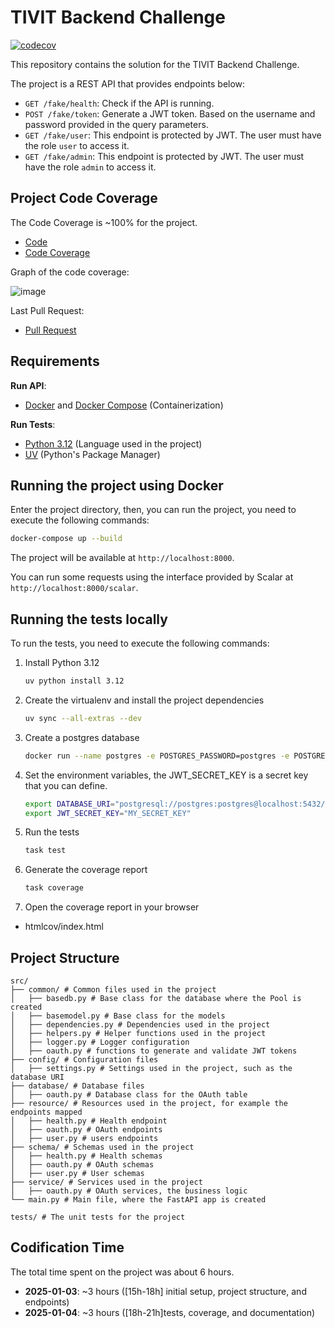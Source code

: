 # TIVIT Backend Challenge

[![codecov](https://codecov.io/github/carlos-rian/tivit-test/branch/main/graph/badge.svg?token=L5SSNFIBS7)](https://codecov.io/github/carlos-rian/tivit-test)

This repository contains the solution for the TIVIT Backend Challenge.

The project is a REST API that provides endpoints below:

- `GET /fake/health`: Check if the API is running.
- `POST /fake/token`: Generate a JWT token. Based on the username and password provided in the query parameters.
- `GET /fake/user`: This endpoint is protected by JWT. The user must have the role `user` to access it.
- `GET /fake/admin`: This endpoint is protected by JWT. The user must have the role `admin` to access it.

## Project Code Coverage

The Code Coverage is ~100% for the project.

- [Code](https://github.com/carlos-rian/tivit-test)
- [Code Coverage](https://codecov.io/github/carlos-rian/tivit-test)

Graph of the code coverage:

![image](https://codecov.io/github/carlos-rian/tivit-test/graphs/sunburst.svg?token=L5SSNFIBS7)

Last Pull Request:

- [Pull Request](https://github.com/carlos-rian/tivit-test/pull/1)

## Requirements

**Run API**:

- [Docker](https://www.docker.com/) and [Docker Compose](https://docs.docker.com/compose/) (Containerization)

**Run Tests**:

- [Python 3.12](https://www.python.org/) (Language used in the project)
- [UV](https://astral.sh/blog/uv) (Python's Package Manager)

## Running the project using Docker

Enter the project directory, then, you can run the project, you need to execute the following commands:

```bash
docker-compose up --build
```

The project will be available at `http://localhost:8000`.

You can run some requests using the interface provided by Scalar at `http://localhost:8000/scalar`.


## Running the tests locally

To run the tests, you need to execute the following commands:

1. Install Python 3.12
    ```bash
    uv python install 3.12
    ```

2. Create the virtualenv and install the project dependencies
    ```bash
    uv sync --all-extras --dev
    ```

3. Create a postgres database
    ```bash
    docker run --name postgres -e POSTGRES_PASSWORD=postgres -e POSTGRES_USER=postgres -e POSTGRES_DB=postgres -p 5432:5432 -d postgres
    ```

4. Set the environment variables, the JWT_SECRET_KEY is a secret key that you can define.
    ```bash
    export DATABASE_URI="postgresql://postgres:postgres@localhost:5432/postgres"
    export JWT_SECRET_KEY="MY_SECRET_KEY"
    ```

5. Run the tests
    ```bash
    task test
    ```

6. Generate the coverage report
    ```bash
    task coverage
    ```

7. Open the coverage report in your browser
- htmlcov/index.html

## Project Structure

```
src/
├── common/ # Common files used in the project
│   ├── basedb.py # Base class for the database where the Pool is created
│   ├── basemodel.py # Base class for the models
│   ├── dependencies.py # Dependencies used in the project
│   ├── helpers.py # Helper functions used in the project
│   ├── logger.py # Logger configuration
│   ├── oauth.py # functions to generate and validate JWT tokens
├── config/ # Configuration files
│   ├── settings.py # Settings used in the project, such as the database URI
├── database/ # Database files
│   ├── oauth.py # Database class for the OAuth table
├── resource/ # Resources used in the project, for example the endpoints mapped
│   ├── health.py # Health endpoint
│   ├── oauth.py # OAuth endpoints
│   ├── user.py # users endpoints
├── schema/ # Schemas used in the project
│   ├── health.py # Health schemas
│   ├── oauth.py # OAuth schemas
│   ├── user.py # User schemas
├── service/ # Services used in the project
│   ├── oauth.py # OAuth services, the business logic
└── main.py # Main file, where the FastAPI app is created

tests/ # The unit tests for the project
```

## Codification Time

The total time spent on the project was about 6 hours.

- **2025-01-03**: ~3 hours ([15h-18h] initial setup, project structure, and endpoints)
- **2025-01-04**: ~3 hours ([18h-21h]tests, coverage, and documentation)



